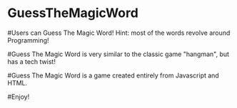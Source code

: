 # GuessTheMagicWord

#Users can Guess The Magic Word! Hint: most of the words revolve around Programming!

#Guess The Magic Word is very similar to the classic game "hangman", but has a tech twist!

#Guess The Magic Word is a game created entirely from Javascript and HTML.

#Enjoy!